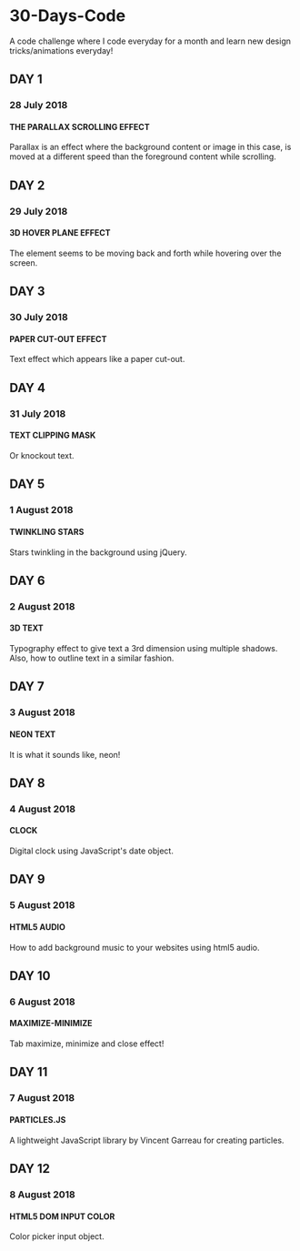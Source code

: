 # 30-Days-Code
A code challenge where I code everyday for a month and learn new design tricks/animations everyday!

## DAY 1
### 28 July 2018
#### THE PARALLAX SCROLLING EFFECT
Parallax is an effect where the background content or image in this case, is moved at a different speed than the foreground content while scrolling.

## DAY 2
### 29 July 2018
#### 3D HOVER PLANE EFFECT
The element seems to be moving back and forth while hovering over the screen.

## DAY 3
### 30 July 2018
#### PAPER CUT-OUT EFFECT
Text effect which appears like a paper cut-out.

## DAY 4
### 31 July 2018
#### TEXT CLIPPING MASK
Or knockout text.

## DAY 5
### 1 August 2018
#### TWINKLING STARS
Stars twinkling in the background using jQuery.

## DAY 6
### 2 August 2018
#### 3D TEXT
Typography effect to give text a 3rd dimension using multiple shadows. Also, how to outline text in a similar fashion.

## DAY 7
### 3 August 2018
#### NEON TEXT
It is what it sounds like, neon!

## DAY 8
### 4 August 2018
#### CLOCK
Digital clock using JavaScript's date object.

## DAY 9
### 5 August 2018
#### HTML5 AUDIO
How to add background music to your websites using html5 audio.

## DAY 10
### 6 August 2018
#### MAXIMIZE-MINIMIZE
Tab maximize, minimize and close effect!

## DAY 11
### 7 August 2018
#### PARTICLES.JS
A lightweight JavaScript library by Vincent Garreau for creating particles.

## DAY 12
### 8 August 2018
#### HTML5 DOM INPUT COLOR
Color picker input object.
